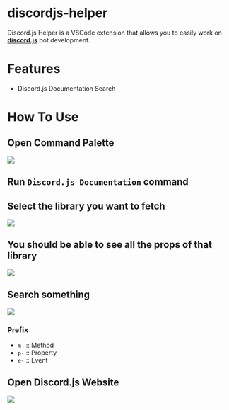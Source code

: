 # discordjs-helper

Discord.js Helper is a VSCode extension that allows you to easily work on **[discord.js](https://discord.js.org)** bot development.

# Features
- Discord.js Documentation Search

# How To Use
## Open Command Palette
![](https://i.imgur.com/mFhFTW4.png)

## Run `Discord.js Documentation` command

## Select the library you want to fetch
![](https://i.imgur.com/taS87I4.png)

## You should be able to see all the props of that library
![](https://i.imgur.com/zEVHp8k.png)

## Search something
![](https://i.imgur.com/CuXFSZK.png)

### Prefix
- `m-` :: Method
- `p-` :: Property
- `e-` :: Event

## Open Discord.js Website
![](https://i.imgur.com/3l0Kqvx.png)